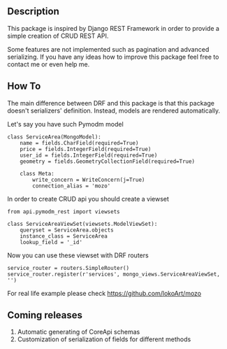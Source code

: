 ## Description
This package is inspired by Django REST Framework in order to provide a simple creation of CRUD REST API.

Some features are not implemented such as pagination and advanced serializing.
If you have any ideas how to improve this package feel free to contact me or even help me.

## How To
The main difference between DRF and this package is that this package doesn't serializers' definition. Instead, models 
are rendered automatically.

Let's say you have such Pymodm model

```
class ServiceArea(MongoModel):
    name = fields.CharField(required=True)
    price = fields.IntegerField(required=True)
    user_id = fields.IntegerField(required=True)
    geometry = fields.GeometryCollectionField(required=True)

    class Meta:
        write_concern = WriteConcern(j=True)
        connection_alias = 'mozo'
```

In order to create CRUD api you should create a viewset

```
from api.pymodm_rest import viewsets

class ServiceAreaViewSet(viewsets.ModelViewSet):
    queryset = ServiceArea.objects
    instance_class = ServiceArea
    lookup_field = '_id'
``` 
Now you can use these viewset with DRF routers
```
service_router = routers.SimpleRouter()
service_router.register(r'services', mongo_views.ServiceAreaViewSet, '')
```

For real life example please check
https://github.com/lokoArt/mozo 

## Coming releases
 1) Automatic generating of CoreApi schemas
 2) Customization of serialization of fields for different methods
